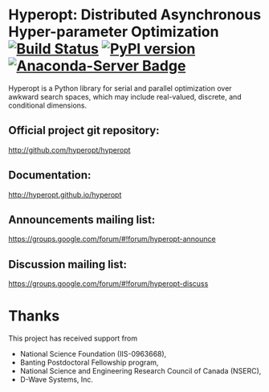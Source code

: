 # Hyperopt: Distributed Asynchronous Hyper-parameter Optimization [![Build Status](https://travis-ci.org/hyperopt/hyperopt.svg?branch=master)](https://travis-ci.org/hyperopt/hyperopt)  [![PyPI version](https://badge.fury.io/py/hyperopt.svg)](https://badge.fury.io/py/hyperopt)  [![Anaconda-Server Badge](https://anaconda.org/conda-forge/hyperopt/badges/version.svg)](https://anaconda.org/conda-forge/hyperopt)

Hyperopt is a Python library for serial and parallel optimization over awkward
search spaces, which may include real-valued, discrete, and conditional
dimensions.

## Official project git repository:
http://github.com/hyperopt/hyperopt

## Documentation:
http://hyperopt.github.io/hyperopt

## Announcements mailing list:
https://groups.google.com/forum/#!forum/hyperopt-announce

## Discussion mailing list:
https://groups.google.com/forum/#!forum/hyperopt-discuss


# Thanks

This project has received support from
* National Science Foundation (IIS-0963668),
* Banting Postdoctoral Fellowship program,
* National Science and Engineering Research Council of Canada (NSERC),
* D-Wave Systems, Inc.

